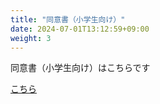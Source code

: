 ```yaml
---
title: "同意書（小学生向け）"
date: 2024-07-01T13:12:59+09:00
weight: 3
---
```

同意書（小学生向け）はこちらです
<!--more-->

[こちら](小学生向け説明書.pdf)



